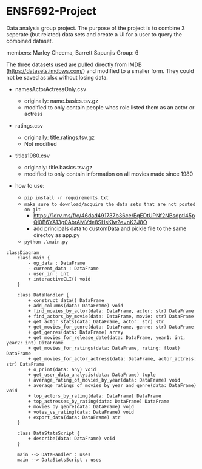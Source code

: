 # ENSF692-Project
Data analysis group project. The purpose of the project is to combine 3 seperate (but related) data sets and create a UI for a user to query the combined dataset. 

members: Marley Cheema, Barrett Sapunjis 
Group: 6


The three datasets used are pulled directly from IMDB (https://datasets.imdbws.com/) and modified to a smaller form. They could not be saved as xlsx without losing data. 

- namesActorActressOnly.csv
    - originally: name.basics.tsv.gz
    - modified to only contain people whos role listed them as an actor or actress

- ratings.csv
    - originally: title.ratings.tsv.gz
    - Not modified
- titles1980.csv
    -  originaly: title.basics.tsv.gz
    -  modified to only contain information on all movies made since 1980

  
     


- how to use:
   	- `pip install -r requirements.txt`
    - `make sure to download/acquire the data sets that are not posted on git`
        - https://1drv.ms/f/c/46dad491737b36ce/EqEDtUPNf2NBsdptI45pQI0B6YA13g0AbrAMVde8SHsKIw?e=nK2J8O
        - add principals data to customData and pickle file to the same directoy as app.py
   	- `python .\main.py`

    




```mermaid graph TD
classDiagram
    class main {
        - og_data : DataFrame
        - current_data : DataFrame
        - user_in : int
        + interactiveCLI() void
    }
    
    class DataHandler {
        + construct_data() DataFrame
        + add_columns(data: DataFrame) void
        + find_movies_by_actor(data: DataFrame, actor: str) DataFrame
        + find_actors_by_movie(data: DataFrame, movie: str) DataFrame
        + get_actor_stats(data: DataFrame, actor: str) str
        + get_movies_for_genre(data: DataFrame, genre: str) DataFrame
        + get_genres(data: DataFrame) array
        + get_movies_for_release_date(data: DataFrame, year1: int, year2: int) DataFrame
        + get_movies_for_ratings(data: DataFrame, rating: float) DataFrame
        + get_movies_for_actor_actress(data: DataFrame, actor_actress: str) DataFrame
        + o_print(data: any) void
        + get_user_data_analysis(data: DataFrame) tuple
        + average_rating_of_movies_by_year(data: DataFrame) void
        + average_ratings_of_movies_by_year_and_genre(data: DataFrame) void
        + top_actors_by_rating(data: DataFrame) DataFrame
        + top_actresses_by_rating(data: DataFrame) DataFrame
        + movies_by_genre(data: DataFrame) void
        + votes_vs_rating(data: DataFrame) void
        + export_data(data: DataFrame) str
    }
    
    class DataStatsScript {
        + describe(data: DataFrame) void
    }
    
    main --> DataHandler : uses
    main --> DataStatsScript : uses
```
